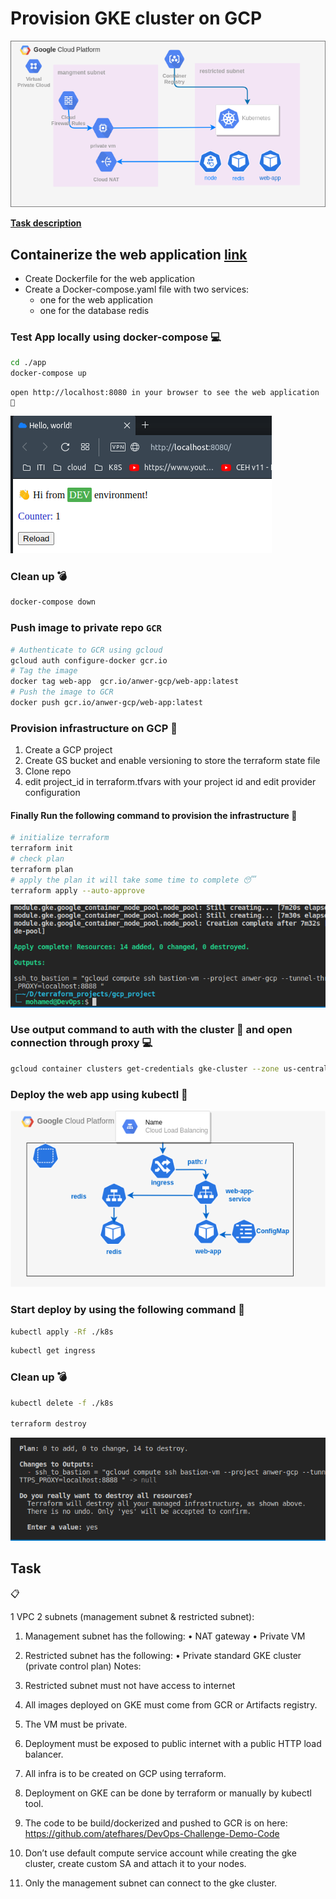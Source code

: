 # Provision GKE cluster on GCP 

![infrastructure](./assets/images/draw.png)

[**Task description** ](#task)

## Containerize the web application [link](https://github.com/atefhares/DevOps-Challenge-Demo-Code)
- Create Dockerfile for the web application
- Create a Docker-compose.yaml file with two services:
  - one for the web application
  - one for the database redis 
### Test App locally using docker-compose 💻
```bash
cd ./app
docker-compose up
```
```
open http://localhost:8080 in your browser to see the web application 🥁
```
![test](./assets/images/test_local.png)

### Clean up 💣
```bash
docker-compose down
```

### Push image to private repo  `GCR`
```bash
# Authenticate to GCR using gcloud
gcloud auth configure-docker gcr.io
# Tag the image 
docker tag web-app  gcr.io/anwer-gcp/web-app:latest
# Push the image to GCR
docker push gcr.io/anwer-gcp/web-app:latest
```

### Provision infrastructure on GCP 🚀
1. Create a GCP project
2. Create GS bucket and enable versioning to store the terraform state file
3. Clone repo 
4. edit project_id in terraform.tfvars with your project id and edit provider configuration 

#### Finally  Run the following command to provision the infrastructure 🚀
```bash
# initialize terraform
terraform init
# check plan
terraform plan 
# apply the plan it will take some time to complete 😴
terraform apply --auto-approve
```

![provision result](./assets/images/provision.png)


### Use output command to auth with the cluster 🔐 and open connection through proxy 💻

```bash
gcloud container clusters get-credentials gke-cluster --zone us-central1-a --project anwer-gcp ; gcloud compute ssh bastion-vm --project anwer-gcp --tunnel-through-iap --zone us-central1-a -- -4 -L8888:localhost:8888 -N -q -f && export HTTPS_PROXY=localhost:8888
```

### Deploy the web app using kubectl 🚀

![alt](./assets/images/deploy.png)

### Start deploy by using the following command 🚀
```bash
kubectl apply -Rf ./k8s
```


```bash
kubectl get ingress
```
### Clean up 💣

```bash
kubectl delete -f ./k8s

terraform destroy 
```
![Clean up](./assets/images/destroy.png)




## Task 
📋

1 VPC
2 subnets (management subnet & restricted subnet):
1. Management subnet has the following:
• NAT gateway
• Private VM

2. Restricted subnet has the following:
• Private standard GKE cluster (private control plan)
Notes:

1. Restricted subnet must not have access to internet
2. All images deployed on GKE must come from GCR or Artifacts registry.
3. The VM must be private.
4. Deployment must be exposed to public internet with a public HTTP load balancer.
5. All infra is to be created on GCP using terraform.
6. Deployment on GKE can be done by terraform or manually by kubectl tool.
7. The code to be build/dockerized and pushed to GCR is on here:
https://github.com/atefhares/DevOps-Challenge-Demo-Code
8. Don’t use default compute service account while creating the gke cluster, create
custom SA and attach it to your nodes.
9. Only the management subnet can connect to the gke cluster.

